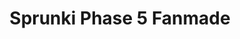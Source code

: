 ---
slug: sprunki-phase-5-fanmade
title: Sprunki Phase 5 Fanmade
description: "Sprunki Phase 5 Fanmade is an exciting online game. Play for free directly in your browser!"
icon: /images/popular_mods/Sprunki Phase 5 Fanmade.png
url: https://wowtbc.net/sprunkin/phase5-fanmade/index.html
previewImage: /images/popular_mods/Sprunki Phase 5 Fanmade.png
type: popular mods

# SEO配置
seo:
  title: "Sprunki Phase 5 Fanmade - Play Free Online Game | Fun Browser Games"
  description: "Sprunki Phase 5 Fanmade - Play this fun online game for free in your browser. No download required!"
  ogImage: "/images/popular_mods/Sprunki Phase 5 Fanmade.png"
  keywords: "sprunki-phase-5-fanmade, online game, browser game, free game, popular mods game, play online"

videoUrls:
  - https://www.youtube.com/embed/example1
  - https://www.youtube.com/embed/example2

whyPlay:
  title: "Why Play Sprunki Phase 5 Fanmade?"
  items:
    - "Immersive Gameplay: Sprunki Phase 5 Fanmade offers an engaging and immersive gaming experience that will keep you entertained for hours"
    - "Challenging Levels: Test your skills with increasingly difficult challenges and obstacles"
    - "Beautiful Graphics: Enjoy stunning visuals and smooth animations that bring the game world to life"
    - "Regular Updates: New content and features are added regularly to keep the game fresh and exciting"
    - "Free to Play: Experience all the fun without spending a penny"
    - "Community Features: Connect with other players, share strategies, and compete for high scores"
    - "Cross-Platform: Play on any device with a web browser, no downloads required"

features:
  title: "Key Features of Sprunki Phase 5 Fanmade"
  image: "/images/popular_mods/Sprunki Phase 5 Fanmade.png"
  items:
    - "Intuitive Controls: Easy to learn controls make Sprunki Phase 5 Fanmade accessible for players of all skill levels"
    - "Multiple Game Modes: Enjoy various gameplay options that provide different challenges and experiences"
    - "Character Customization: Personalize your gaming experience with unique characters and items"
    - "Achievement System: Complete special tasks to earn rewards and recognition"
    - "Leaderboards: Compete with players worldwide and see who can achieve the highest scores"

characteristics:
  title: "Game Characteristics"
  image: "/images/popular_mods/Sprunki Phase 5 Fanmade.png"
  items:
    - "Genre: Popular mods game with elements of strategy and skill"
    - "Difficulty: Suitable for both casual gamers and those seeking a challenge"
    - "Play Time: Quick sessions or extended gameplay, depending on your preference"
    - "Art Style: Vibrant and engaging visuals that enhance the gaming experience"
    - "Sound Design: Immersive audio that complements the gameplay perfectly"

info: "Sprunki Phase 5 Fanmade is an exciting online game that offers players a unique and engaging gaming experience. With its intuitive controls, stunning visuals, and challenging gameplay, Sprunki Phase 5 Fanmade provides hours of entertainment for players of all ages and skill levels. Whether you're looking for a quick gaming session during a break or an extended play session, Sprunki Phase 5 Fanmade delivers an immersive experience that will keep you coming back for more. The game features multiple levels of increasing difficulty, ensuring that players are constantly challenged as they progress. With regular updates adding new content and features, Sprunki Phase 5 Fanmade remains fresh and exciting, providing endless entertainment options for its growing community of players."

howToPlayIntro: "Welcome to Sprunki Phase 5 Fanmade! This guide will walk you through the basics and help you master the game. Whether you're a beginner or looking to improve your skills, these tips and instructions will enhance your gaming experience."

howToPlaySteps:
  - title: "Getting Started"
    description: "Begin your Sprunki Phase 5 Fanmade adventure by familiarizing yourself with the controls. Use your keyboard or mouse to navigate through the game interface. The tutorial will guide you through the basic mechanics and help you understand the objectives."
  - title: "Understanding the Objectives"
    description: "In Sprunki Phase 5 Fanmade, your main goal is to progress through levels by completing specific objectives. Each level presents unique challenges that require different strategies and approaches."
  - title: "Mastering the Controls"
    description: "Practice using the controls to improve your precision and reaction time. Sprunki Phase 5 Fanmade requires quick reflexes and strategic thinking to overcome obstacles and defeat opponents."
  - title: "Utilizing Power-ups"
    description: "Collect power-ups throughout the game to enhance your abilities and overcome difficult challenges. Each power-up offers unique advantages that can be crucial for success."
  - title: "Developing Strategies"
    description: "As you progress in Sprunki Phase 5 Fanmade, develop effective strategies for different scenarios. Analyze patterns, anticipate challenges, and adapt your approach to maximize your performance."

faq:
  title: "Frequently Asked Questions about Sprunki Phase 5 Fanmade"
  items:
    - question: "Is Sprunki Phase 5 Fanmade free to play?"
      answer: "Yes, Sprunki Phase 5 Fanmade is completely free to play directly in your web browser. No downloads or purchases are required to enjoy the full game experience."
    - question: "Can I play Sprunki Phase 5 Fanmade on mobile devices?"
      answer: "Yes, Sprunki Phase 5 Fanmade is optimized for both desktop and mobile play. You can enjoy the game on any device with a web browser and internet connection."
    - question: "Are there any in-game purchases?"
      answer: "While Sprunki Phase 5 Fanmade is free to play, there may be optional in-game purchases available for cosmetic items or additional features that don't affect core gameplay."
    - question: "How often is Sprunki Phase 5 Fanmade updated?"
      answer: "The developers regularly update Sprunki Phase 5 Fanmade with new content, features, and improvements based on player feedback and game performance."
    - question: "Can I play Sprunki Phase 5 Fanmade offline?"
      answer: "Currently, Sprunki Phase 5 Fanmade requires an internet connection to play as it's a browser-based online game."
    - question: "Is Sprunki Phase 5 Fanmade suitable for children?"
      answer: "Yes, Sprunki Phase 5 Fanmade is designed to be family-friendly and suitable for players of all ages."
    - question: "How do I report bugs or issues?"
      answer: "If you encounter any problems while playing Sprunki Phase 5 Fanmade, you can report them through the game's support page or contact the developers directly through their website."
    - question: "Still Have Questions?"
      answer: "If you have additional questions about Sprunki Phase 5 Fanmade that aren't covered in this FAQ, please visit our support center or contact our customer service team for assistance."
---